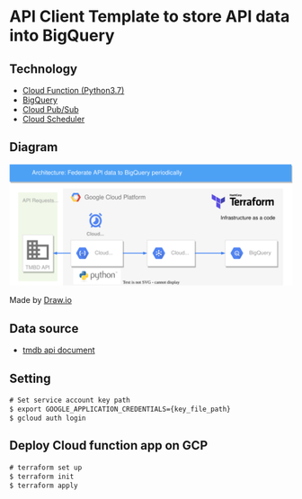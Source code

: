 # API Client Template to store API data into BigQuery

## Technology

- [Cloud Function (Python3.7)](https://cloud.google.com/functions)
- [BigQuery](https://cloud.google.com/bigquery)
- [Cloud Pub/Sub](https://cloud.google.com/pubsub)
- [Cloud Scheduler](https://cloud.google.com/scheduler)

## Diagram

![](diagram.drawio.svg)

Made by [Draw.io](https://app.diagrams.net/)

## Data source

- [tmdb api document](https://www.themoviedb.org/documentation/api)

## Setting

```Shell
# Set service account key path
$ export GOOGLE_APPLICATION_CREDENTIALS={key_file_path}
$ gcloud auth login
```

## Deploy Cloud function app on GCP

```Shell
# terraform set up
$ terraform init
$ terraform apply
```
